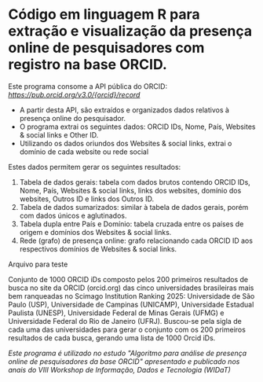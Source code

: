 # Código em linguagem R para extração e visualização da presença online de pesquisadores com registro na base ORCID. 

Este programa consome a API pública do ORCID: *https://pub.orcid.org/v3.0/{orcid}/record*

- A partir desta API, são extraídos e organizados dados relativos à presença online do pesquisador.
- O programa extrai os seguintes dados: ORCID IDs, Nome, País, Websites & social links e Other ID.
- Utilizando os dados oriundos dos Websites & social links, extrai o domínio de cada website ou rede social

Estes dados permitem gerar os seguintes resultados:

1) Tabela de dados gerais: tabela com dados brutos contendo ORCID IDs, Nome, País, Websites & social links, links dos websites, domínio dos websites, Outros ID e links dos Outros ID.
2) Tabela de dados sumarizados: similar à tabela de dados gerais, porém com dados únicos e aglutinados.
3) Tabela dupla entre País e Domínio: tabela cruzada entre os países de origem e domínios dos Websites & social links.
4) Rede (grafo) de presença online: grafo relacionando cada ORCID ID aos respectivos domínios de Websites & social links.

Arquivo para teste

Conjunto de 1000 ORCID iDs composto pelos 200 primeiros resultados de busca no site da ORCID (orcid.org) das cinco universidades brasileiras mais bem ranqueadas no Scimago Institution Ranking 2025: Universidade de São Paulo (USP), Universidade de Campinas (UNICAMP), Universidade Estadual Paulista (UNESP), Universidade Federal de Minas Gerais (UFMG) e Universidade Federal do Rio de Janeiro (UFRJ). Buscou-se pela sigla de cada uma das universidades para gerar o conjunto com os 200 primeiros resultados de cada busca, gerando uma lista de 1000 Orcid iDs.

*Este programa é utilizado no estudo "Algoritmo para análise de presença online de pesquisadores da base ORCID" apresentado e publicado nos anais do VIII Workshop de Informação, Dados e Tecnologia (WIDaT)*

